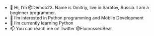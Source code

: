 - 👋 Hi, I’m @Demob23. Name is Dmitriy, live in Saratov, Russia. I am a beginner programmer.
- 👀 I’m interested in Python programming and Mobile Development
- 🌱 I’m currently learning Python
- 📫 You can reach me on Twitter @FlumossedBear

<!---
Demob23/Demob23 is a ✨ special ✨ repository because its `README.md` (this file) appears on your GitHub profile.
You can click the Preview link to take a look at your changes.
--->
